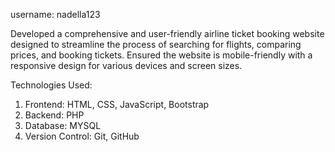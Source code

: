 username: nadella123

Developed a comprehensive and user-friendly airline ticket booking website designed to streamline the process of searching for flights, comparing prices, and booking tickets. Ensured the website is mobile-friendly with a responsive design for various devices and screen sizes.

Technologies Used:

1. Frontend: HTML, CSS, JavaScript, Bootstrap
2. Backend: PHP
3. Database: MYSQL
4. Version Control: Git, GitHub
